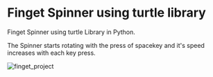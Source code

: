 # Finget Spinner using turtle library
Finget Spinner using turtle Library in Python.

The Spinner starts rotating with the press of spacekey and it's speed increases with each key press.


![finget_project](https://user-images.githubusercontent.com/48902030/121767411-aaacde00-cb75-11eb-8d1a-3877a8b31269.PNG)
